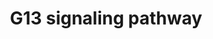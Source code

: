 ---
annotations:
- type: Pathway Ontology
  value: G protein mediated signaling pathway
- type: Pathway Ontology
  value: G protein mediated signaling pathway via Galpha12/Galpha13 family
authors:
- MaintBot
- Thomas
- Christine Chichester
- Mkutmon
- Eweitz
description: 'The G13 subunit is an alpha unit of heterotrimeric G proteins that regulates
  cell processes through the use of guanine nucleotide exchange factors. G13 regulates
  actin cytoskeletal remodeling in cells and is essential for receptor tyrosine kinase-induced
  migration of fibroblast and endothelial cells.  Source: [[wikipedia:G12/G13_alpha_subunits|Wikipedia]]'
last-edited: 2021-05-18
organisms:
- Gallus gallus
redirect_from:
- /index.php/Pathway:WP826
- /instance/WP826
schema-jsonld:
- '@context': https://schema.org/
  '@id': https://wikipathways.github.io/pathways/WP826.html
  '@type': Dataset
  creator:
    '@type': Organization
    name: WikiPathways
  description: 'The G13 subunit is an alpha unit of heterotrimeric G proteins that
    regulates cell processes through the use of guanine nucleotide exchange factors.
    G13 regulates actin cytoskeletal remodeling in cells and is essential for receptor
    tyrosine kinase-induced migration of fibroblast and endothelial cells.  Source:
    [[wikipedia:G12/G13_alpha_subunits|Wikipedia]]'
  keywords:
  - ARHGDIG
  - SH3RF1
  - CDC42
  - PAK3
  - DIAPH1
  - TNK2
  - ARHGEF1
  - MYBPH
  - cRac1A
  - RTKN
  - ROCK1
  - ARHGDIB
  - PKN1
  - PIK3CA
  - CFL1
  - PFN1
  - IQGAP2
  - MAPK10
  - PPP1CB
  - MYL1
  - CFL2
  - WASL
  - CALM
  - RHPN2
  - PIK3CD
  - PIK3CB
  - IQGAP1
  - RPS6KB1
  - ROCK2
  - MAP3K4
  - RHOA
  - LIMK1
  - GNA13
  - CYFIP1
  - PIP4K2A
  - PIK3R2
  - CIT
  - WAS
  license: CC0
  name: G13 signaling pathway
seo: CreativeWork
title: G13 signaling pathway
wpid: WP826
---